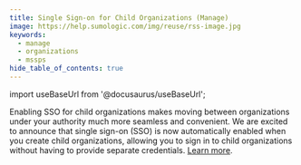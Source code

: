 ```yaml
---
title: Single Sign-on for Child Organizations (Manage)
image: https://help.sumologic.com/img/reuse/rss-image.jpg
keywords:
  - manage
  - organizations
  - mssps
hide_table_of_contents: true    
---
```


import useBaseUrl from '@docusaurus/useBaseUrl';



Enabling SSO for child organizations makes moving between organizations under your authority much more seamless and convenient. We are excited to announce that single sign-on (SSO) is now automatically enabled when you create child organizations, allowing you to sign in to child organizations without having to provide separate credentials. [Learn more](/docs/manage/manage-subscription/create-and-manage-orgs/manage-org-settings/#sso-for-child-organizations).